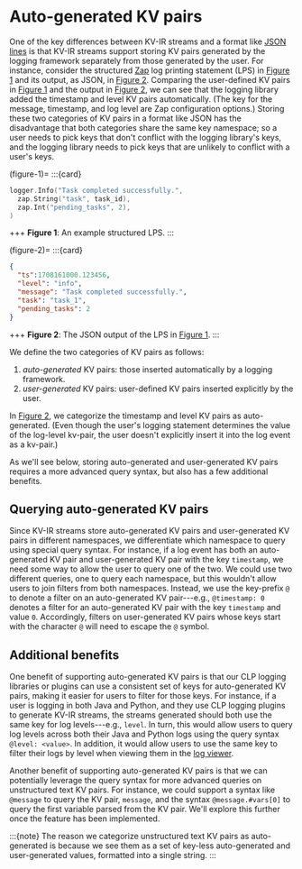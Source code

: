 # Auto-generated KV pairs

One of the key differences between KV-IR streams and a format like [JSON lines][json-lines] is that
KV-IR streams support storing KV pairs generated by the logging framework separately from those
generated by the user. For instance, consider the structured [Zap] log printing statement (LPS) in
[Figure 1](#figure-1) and its output, as JSON, in [Figure 2](#figure-2). Comparing the user-defined
KV pairs in [Figure 1](#figure-1) and the output in [Figure 2](#figure-2), we can see that the
logging library added the timestamp and level KV pairs automatically. (The key for the message,
timestamp, and log level are Zap configuration options.) Storing these two categories of KV pairs in
a format like JSON has the disadvantage that both categories share the same key namespace; so a user
needs to pick keys that don't conflict with the logging library's keys, and the logging library
needs to pick keys that are unlikely to conflict with a user's keys.

(figure-1)=
:::{card}

```go
logger.Info("Task completed successfully.",
  zap.String("task", task_id),
  zap.Int("pending_tasks", 2),
)
```

+++
**Figure 1**: An example structured LPS.
:::

(figure-2)=
:::{card}

```json
{
  "ts":1708161000.123456,
  "level": "info",
  "message": "Task completed successfully.",
  "task": "task_1",
  "pending_tasks": 2
}
```

+++
**Figure 2**: The JSON output of the LPS in [Figure 1](#figure-1).
:::

We define the two categories of KV pairs as follows:

1. *auto-generated* KV pairs: those inserted automatically by a logging framework.
2. *user-generated* KV pairs: user-defined KV pairs inserted explicitly by the user.

In [Figure 2](#figure-2), we categorize the timestamp and level KV pairs as auto-generated. (Even
though the user's logging statement determines the value of the log-level kv-pair, the user doesn't
explicitly insert it into the log event as a kv-pair.)

As we'll see below, storing auto-generated and user-generated KV pairs requires a more advanced
query syntax, but also has a few additional benefits.

## Querying auto-generated KV pairs

Since KV-IR streams store auto-generated KV pairs and user-generated KV pairs in different
namespaces, we differentiate which namespace to query using special query syntax. For instance, if a
log event has both an auto-generated KV pair and user-generated KV pair with the key `timestamp`, we
need some way to allow the user to query one of the two. We could use two different queries, one to
query each namespace, but this wouldn't allow users to join filters from both namespaces. Instead,
we use the key-prefix `@` to denote a filter on an auto-generated KV pair---e.g., `@timestamp: 0`
denotes a filter for an auto-generated KV pair with the key `timestamp` and value `0`. Accordingly,
filters on user-generated KV pairs whose keys start with the character `@` will need to escape the
`@` symbol.

## Additional benefits

One benefit of supporting auto-generated KV pairs is that our CLP logging libraries or plugins can
use a consistent set of keys for auto-generated KV pairs, making it easier for users to filter for
those keys. For instance, if a user is logging in both Java and Python, and they use CLP logging
plugins to generate KV-IR streams, the streams generated should both use the same key for log
levels---e.g., `level`. In turn, this would allow users to query log levels across both their Java
and Python logs using the query syntax `@level: <value>`. In addition, it would allow users to use
the same key to filter their logs by level when viewing them in the [log viewer][log-viewer].

Another benefit of supporting auto-generated KV pairs is that we can potentially leverage
the query syntax for more advanced queries on unstructured text KV pairs. For instance, we could
support a syntax like `@message` to query the KV pair, `message`, and the syntax `@message.#vars[0]`
to query the first variable parsed from the KV pair. We'll explore this further once the feature has
been implemented.

:::{note}
The reason we categorize unstructured text KV pairs as auto-generated is because we see them as a
set of key-less auto-generated and user-generated values, formatted into a single string.
:::

[json-lines]: https://jsonlines.org/
[log-viewer]: https://github.com/y-scope/yscope-log-viewer
[Zap]: https://github.com/uber-go/zap

